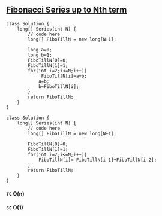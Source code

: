 ## [Fibonacci Series up to Nth term](https://www.geeksforgeeks.org/problems/fibonacci-series-up-to-nth-term/1)

```
class Solution {
    long[] Series(int N) {
        // code here
        long[] FiboTillN = new long[N+1];
       
        long a=0;
        long b=1;
        FiboTillN[0]=0;
        FiboTillN[1]=1;
        for(int i=2;i<=N;i++){
             FiboTillN[i]=a+b;
            a=b;
            b=FiboTillN[i];
        }
        return FiboTillN;
    }
}
```

```
class Solution {
    long[] Series(int N) {
        // code here
        long[] FiboTillN = new long[N+1];
       
        FiboTillN[0]=0;
        FiboTillN[1]=1;
        for(int i=2;i<=N;i++){
            FiboTillN[i]= FiboTillN[i-1]+FiboTillN[i-2];
        }
        return FiboTillN;
    }
}
```

#### `TC` O(n)
#### `SC` O(1)


